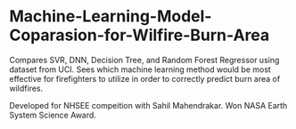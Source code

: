 # Machine-Learning-Model-Coparasion-for-Wilfire-Burn-Area
Compares SVR, DNN, Decision Tree, and Random Forest Regressor using dataset from UCI. Sees which machine learning method would be most effective for firefighters to utilize in order to correctly predict burn area of wildfires.

Developed for NHSEE compeition with Sahil Mahendrakar. Won NASA Earth System Science Award.
